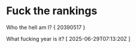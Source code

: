# Fuck the rankings

Who the hell am I?
{ 20390517 }

What fucking year is it?
[ 2025-06-29T07:13:20Z ]
